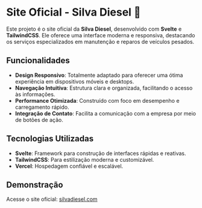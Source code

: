 # Site Oficial - Silva Diesel 🚛

Este projeto é o site oficial da **Silva Diesel**, desenvolvido com **Svelte** e **TailwindCSS**. Ele oferece uma interface moderna e responsiva, destacando os serviços especializados em manutenção e reparos de veículos pesados.

## Funcionalidades

- **Design Responsivo**: Totalmente adaptado para oferecer uma ótima experiência em dispositivos móveis e desktops.
- **Navegação Intuitiva**: Estrutura clara e organizada, facilitando o acesso às informações.
- **Performance Otimizada**: Construído com foco em desempenho e carregamento rápido.
- **Integração de Contato**: Facilita a comunicação com a empresa por meio de botões de ação.

## Tecnologias Utilizadas

- **Svelte**: Framework para construção de interfaces rápidas e reativas.
- **TailwindCSS**: Para estilização moderna e customizável.
- **Vercel**: Hospedagem confiável e escalável.

## Demonstração

Acesse o site oficial: [silvadiesel.com](https://silvadiesel.com)
